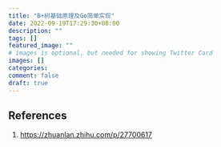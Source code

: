 ```yaml
---
title: "B+树基础原理及Go简单实现"
date: 2022-09-19T17:29:30+08:00
description: ""
tags: []
featured_image: ""
# images is optional, but needed for showing Twitter Card
images: []
categories:
comment: false
draft: true
---
```



## References
1. https://zhuanlan.zhihu.com/p/27700617